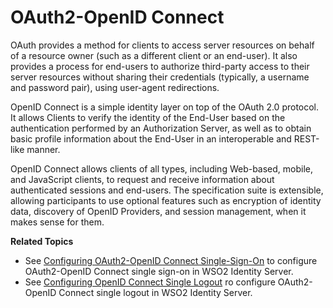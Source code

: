 # OAuth2-OpenID Connect

OAuth provides a method for clients to access server resources on behalf
of a resource owner (such as a different client or an end-user). It also
provides a process for end-users to authorize third-party access to
their server resources without sharing their credentials (typically, a
username and password pair), using user-agent redirections.

OpenID Connect is a simple identity layer on top of the OAuth 2.0
protocol. It allows Clients to verify the identity of the End-User based
on the authentication performed by an Authorization Server, as well as
to obtain basic profile information about the End-User in an
interoperable and REST-like manner.

OpenID Connect allows clients of all types, including Web-based, mobile,
and JavaScript clients, to request and receive information about
authenticated sessions and end-users. The specification suite is
extensible, allowing participants to use optional features such as
encryption of identity data, discovery of OpenID Providers, and session
management, when it makes sense for them.

**Related Topics**

-   See [Configuring OAuth2-OpenID Connect
    Single-Sign-On](_Configuring_OAuth2-OpenID_Connect_Single-Sign-On_)
    to configure OAuth2-OpenID Connect single sign-on in WSO2 Identity
    Server.
-   See [Configuring OpenID Connect Single
    Logout](_Configuring../../using-wso2-identity-server/openid-connectSingle_Logout_) ro configure
    OAuth2-OpenID Connect single logout in WSO2 Identity Server.
